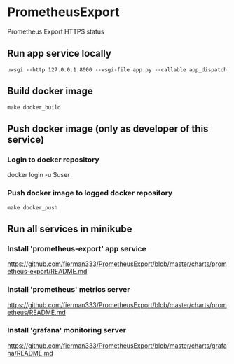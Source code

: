 # PrometheusExport
Prometheus Export HTTPS status

## Run app service locally
```
uwsgi --http 127.0.0.1:8000 --wsgi-file app.py --callable app_dispatch
```

## Build docker image
```
make docker_build
```

## Push docker image (only as developer of this service)
### Login to docker repository
docker login -u $user

### Push docker image to logged docker repository
```
make docker_push
```

## Run all services in minikube
### Install 'prometheus-export' app service
https://github.com/fierman333/PrometheusExport/blob/master/charts/prometheus-export/README.md

### Install 'prometheus' metrics server
https://github.com/fierman333/PrometheusExport/blob/master/charts/prometheus/README.md

### Install 'grafana' monitoring server
https://github.com/fierman333/PrometheusExport/blob/master/charts/grafana/README.md
